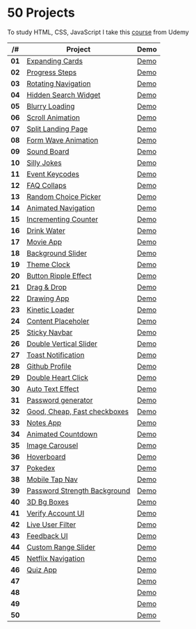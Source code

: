 # 50 Projects

To study HTML, CSS, JavaScript I take this [course](https://www.udemy.com/course/50-projects-50-days/) from Udemy

| /#     | Project                                                                     | Demo                                                   |
| ------ | --------------------------------------------------------------------------- | ------------------------------------------------------ |
| **01** | [Expanding Cards](./01.Expanding%20Cards)                                   | [Demo](https://50project-expanding-cards.netlify.app/) |
| **02** | [Progress Steps](./02.Progress%20Steps)                                     | [Demo]()                                               |
| **03** | [Rotating Navigation](./03.Rotating%20Navigation)                           | [Demo]()                                               |
| **04** | [Hidden Search Widget](./04.Hidden%20Search%20Widget)                       | [Demo]()                                               |
| **05** | [Blurry Loading](./05.Blurry%20Loading)                                     | [Demo]()                                               |
| **06** | [Scroll Animation](./06.Scroll%20Animation)                                 | [Demo]()                                               |
| **07** | [Split Landing Page](./07.Split%20Landing%20Page)                           | [Demo]()                                               |
| **08** | [Form Wave Animation](.08.Form%20wave%20Animation)                          | [Demo]()                                               |
| **09** | [Sound Board](./09.Sound%20Board)                                           | [Demo]()                                               |
| **10** | [Silly Jokes](./10.Silly%20jokes)                                           | [Demo]()                                               |
| **11** | [Event Keycodes](./11.Event%20Keycodes)                                     | [Demo]()                                               |
| **12** | [FAQ Collaps](./12.FAQ%20Collaps)                                           | [Demo]()                                               |
| **13** | [Random Choice Picker](./13.Random%20Choice%20%20Picker)                    | [Demo]()                                               |
| **14** | [Animated Navigation](./14.Animated%20Navigation)                           | [Demo]()                                               |
| **15** | [Incrementing Counter](./15.Incrementing%20Counter)                         | [Demo]()                                               |
| **16** | [Drink Water](./16.Drink%20Water)                                           | [Demo]()                                               |
| **17** | [Movie App](./17.Movie%20App)                                               | [Demo]()                                               |
| **18** | [Background Slider](./18.Background%20Slider)                               | [Demo]()                                               |
| **19** | [Theme Clock](.19.Theme%20clock)                                            | [Demo]()                                               |
| **20** | [Button Ripple Effect](./20.Btn%20Ripple%20Effect)                          | [Demo]()                                               |
| **21** | [Drag & Drop](./21.Drag%20n%20Drop)                                         | [Demo]()                                               |
| **22** | [Drawing App](./22.Drawing%20App)                                           | [Demo]()                                               |
| **23** | [Kinetic Loader](./23.Kinetic%20Loader)                                     | [Demo]()                                               |
| **24** | [Content Placeholer](./24.Content-placeholer)                               | [Demo]()                                               |
| **25** | [Sticky Navbar](./25.Sticky%20Navbar)                                       | [Demo]()                                               |
| **26** | [Double Vertical Slider](./26.Double%20vertical%20slide)                    | [Demo]()                                               |
| **27** | [Toast Notification](./27.Toast%20notification)                             | [Demo]()                                               |
| **28** | [Github Profile](./28.Github%20profile)                                     | [Demo]()                                               |
| **29** | [Double Heart Click](./29.Double%20Heart%20Click)                           | [Demo]()                                               |
| **30** | [Auto Text Effect](./30.Auto%20text%20effect)                               | [Demo]()                                               |
| **31** | [Password generator](./31.Password%20generator)                             | [Demo]()                                               |
| **32** | [Good, Cheap, Fast checkboxes](./32.Good%2C%20Cheap%2C%20Fast%20checkboxes) | [Demo]()                                               |
| **33** | [Notes App](./33.Notes%20App)                                               | [Demo]()                                               |
| **34** | [Animated Countdown](./34.Animated%20Countdown)                             | [Demo]()                                               |
| **35** | [Image Carousel](./35.Image%20Carousel)                                     | [Demo]()                                               |
| **36** | [Hoverboard](./36.Hoverboard)                                               | [Demo]()                                               |
| **37** | [Pokedex](./37.Pokedex)                                                     | [Demo]()                                               |
| **38** | [Mobile Tap Nav](./38.Mobile%20Tap%20Nav)                                   | [Demo]()                                               |
| **39** | [Password Strength Background](./39.Password%20Strength%20Background)       | [Demo]()                                               |
| **40** | [3D Bg Boxes](./40.3D%20Bg%20Boxes)                                         | [Demo]()                                               |
| **41** | [Verify Account UI](./41.Verify%20Account%20UI)                             | [Demo]()                                               |
| **42** | [Live User Filter](./42.Live%20User%20Filter)                               | [Demo]()                                               |
| **43** | [Feedback UI](./43.Feedback%20UI)                                           | [Demo]()                                               |
| **44** | [Custom Range Slider](./44.Custom%20Range%20Slider)                         | [Demo]()                                               |
| **45** | [Netflix Navigation](./45.Netflix%20Navigation)                             | [Demo]()                                               |
| **46** | [Quiz App](./46.Quiz%20App)                                                 | [Demo]()                                               |
| **47** | [](.)                                                                       | [Demo]()                                               |
| **48** | [](.)                                                                       | [Demo]()                                               |
| **49** | [](.)                                                                       | [Demo]()                                               |
| **50** | [](.)                                                                       | [Demo]()                                               |
